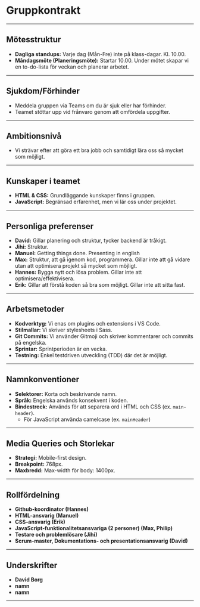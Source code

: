 # Gruppkontrakt

---

## **Mötesstruktur**

- **Dagliga standups:** Varje dag (Mån-Fre) inte på klass-dagar. Kl. 10.00.
- **Måndagsmöte (Planeringsmöte):** Startar 10.00. Under mötet skapar vi en to-do-lista för veckan och planerar arbetet.

---

## **Sjukdom/Förhinder**

- Meddela gruppen via Teams om du är sjuk eller har förhinder.
- Teamet stöttar upp vid frånvaro genom att omfördela uppgifter.

---

## **Ambitionsnivå**

- Vi strävar efter att göra ett bra jobb och samtidigt lära oss så mycket som möjligt.

---

## **Kunskaper i teamet**

- **HTML & CSS:** Grundläggande kunskaper finns i gruppen.
- **JavaScript:** Begränsad erfarenhet, men vi lär oss under projektet.

---

## **Personliga preferenser**

- **David:** Gillar planering och struktur, tycker backend är tråkigt.
- **Jihi:** Struktur.
- **Manuel:** Getting things done. Presenting in english
- **Max:** Struktur, att gå igenom kod, programmera. Gillar inte att gå vidare utan att optimisera projekt så mycket som möjligt.
- **Hannes:** Bygga nytt och lösa problem. Gillar inte att optimisera/effektivisera.
- **Erik:** Gillar att förstå koden så bra som möjligt. Gillar inte att sitta fast.

---

## **Arbetsmetoder**

- **Kodverktyg:** Vi enas om plugins och extensions i VS Code.
- **Stilmallar:** Vi skriver stylesheets i Sass.
- **Git Commits:** Vi använder Gitmoji och skriver kommentarer och commits på engelska.
- **Sprintar:** Sprintperioden är en vecka.
- **Testning:** Enkel testdriven utveckling (TDD) där det är möjligt.

---

## **Namnkonventioner**

- **Selektorer:** Korta och beskrivande namn.
- **Språk:** Engelska används konsekvent i koden.
- **Bindestreck:** Används för att separera ord i HTML och CSS (ex. `main-header`).
  - För JavaScript använda camelcase (ex. `mainHeader`)

---

## **Media Queries och Storlekar**

- **Strategi:** Mobile-first design.
- **Breakpoint:** 768px.
- **Maxbredd:** Max-width för body: 1400px.

---

## **Rollfördelning**

- **Github-koordinator (Hannes)**
- **HTML-ansvarig (Manuel)**
- **CSS-ansvarig (Erik)**
- **JavaScript-funktionalitetsansvariga (2 personer) (Max, Philip)**
- **Testare och problemlösare (Jihi)**
- **Scrum-master, Dokumentations- och presentationsansvarig (David)**

---

## **Underskrifter**

- **David Borg**
- **namn**
- **namn**

---
